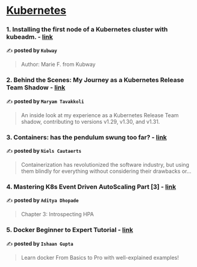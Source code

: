 
<h1><a href=https://medium.com/tag/kubernetes/recommended target="_blank" rel="noopener noreferrer">Kubernetes</a></h1>
<h3>1. Installing the first node of a Kubernetes cluster with kubeadm. - <a href="https://medium.com/@Kubway/installing-the-first-node-of-a-kubernetes-cluster-with-kubeadm-c116ab0cc38b" target="_blank" rel="noopener noreferrer">link</a></h3>

✍️ **posted by `Kubway`**

<blockquote>Author: Marie F. from Kubway</blockquote>

<h3>2. Behind the Scenes: My Journey as a Kubernetes Release Team Shadow - <a href="https://medium.com/code-like-a-girl/behind-the-scenes-my-journey-as-a-kubernetes-release-team-shadow-630be70effb0" target="_blank" rel="noopener noreferrer">link</a></h3>

✍️ **posted by `Maryam Tavakkoli`**

<blockquote>An inside look at my experience as a Kubernetes Release Team shadow, contributing to versions v1.29, v1.30, and v1.31.</blockquote>

<h3>3. Containers: has the pendulum swung too far? - <a href="https://medium.com/itnext/containers-has-the-pendulum-swung-too-far-208ad02a6b42" target="_blank" rel="noopener noreferrer">link</a></h3>

✍️ **posted by `Niels Cautaerts`**

<blockquote>Containerization has revolutionized the software industry, but using them blindly for everything without considering their drawbacks or…</blockquote>

<h3>4. Mastering K8s Event Driven AutoScaling Part [3] - <a href="https://medium.com/@adityadhopade18/mastering-k8s-event-driven-autoscaling-part-3-818bc5a1fd11" target="_blank" rel="noopener noreferrer">link</a></h3>

✍️ **posted by `Aditya Dhopade`**

<blockquote>Chapter 3: Introspecting HPA</blockquote>

<h3>5. Docker Beginner to Expert Tutorial - <a href="https://medium.com/gitconnected/docker-beginner-to-expert-tutorial-68555aa3e544" target="_blank" rel="noopener noreferrer">link</a></h3>

✍️ **posted by `Ishaan Gupta`**

<blockquote>Learn docker From Basics to Pro with well-explained examples!</blockquote>

